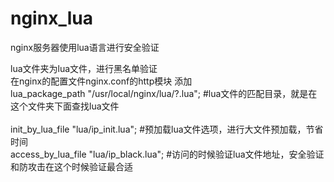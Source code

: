 # nginx_lua <br/>
nginx服务器使用lua语言进行安全验证<br/>


lua文件夹为lua文件，进行黑名单验证<br/>
 在nginx的配置文件nginx.conf的http模块 添加<br/>
   lua_package_path "/usr/local/nginx/lua/?.lua";  #lua文件的匹配目录，就是在这个文件夹下面查找lua文件<br/>   
   init_by_lua_file "lua/ip_init.lua";  #预加载lua文件选项，进行大文件预加载，节省时间<br/>
    access_by_lua_file "lua/ip_black.lua";   #访问的时候验证lua文件地址，安全验证和防攻击在这个时候验证最合适<br/>
